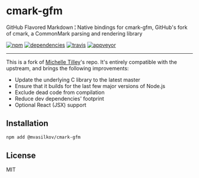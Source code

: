 cmark-gfm
===

GitHub Flavored Markdown ¦ Native bindings for cmark-gfm, GitHub's fork of cmark, a CommonMark parsing and rendering library

[![npm][npm-badge]][npm-url]
[![dependencies][dependencies-badge]][dependencies-url]
[![travis][travis-badge]][travis-url]
[![appveyor][appveyor-badge]][appveyor-url]

---

This is a fork of [Michelle Tilley][BinaryMuse]'s repo. It's entirely compatible with the upstream, and brings the following improvements:

* Update the underlying C library to the latest master
* Ensure that it builds for the last few major versions of Node.js
* Exclude dead code from compilation
* Reduce dev dependencies' footprint
* Optional React (JSX) support

Installation
---

```sh
npm add @mvasilkov/cmark-gfm
```

License
---

MIT

[npm-badge]: https://img.shields.io/npm/v/@mvasilkov/cmark-gfm.svg?style=flat
[npm-url]: https://www.npmjs.com/package/@mvasilkov/cmark-gfm
[dependencies-badge]: https://img.shields.io/david/mvasilkov/cmark-gfm?style=flat
[dependencies-url]: https://www.npmjs.com/package/@mvasilkov/cmark-gfm?activeTab=dependencies
[travis-badge]: https://travis-ci.org/mvasilkov/cmark-gfm.svg?branch=%40mvasilkov%2Fcmark-gfm
[travis-url]: https://travis-ci.org/github/mvasilkov/cmark-gfm
[appveyor-badge]: https://ci.appveyor.com/api/projects/status/2w02o0n3vpid13ho/branch/@mvasilkov/cmark-gfm?svg=true
[appveyor-url]: https://ci.appveyor.com/project/mvasilkov/cmark-gfm

[BinaryMuse]: https://github.com/BinaryMuse
